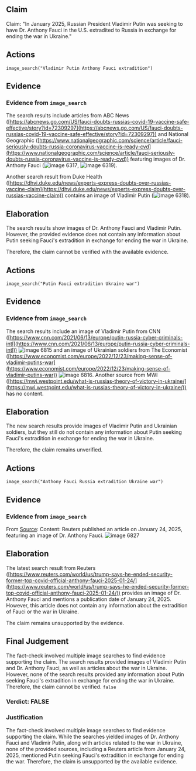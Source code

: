 ## Claim
Claim: "In January 2025, Russian President Vladimir Putin was seeking to have Dr. Anthony Fauci in the U.S. extradited to Russia in exchange for ending the war in Ukraine."

## Actions
```
image_search("Vladimir Putin Anthony Fauci extradition")
```

## Evidence
### Evidence from `image_search`
The search results include articles from ABC News ([https://abcnews.go.com/US/fauci-doubts-russias-covid-19-vaccine-safe-effective/story?id=72309297](https://abcnews.go.com/US/fauci-doubts-russias-covid-19-vaccine-safe-effective/story?id=72309297)) and National Geographic ([https://www.nationalgeographic.com/science/article/fauci-seriously-doubts-russia-coronavirus-vaccine-is-ready-cvd](https://www.nationalgeographic.com/science/article/fauci-seriously-doubts-russia-coronavirus-vaccine-is-ready-cvd)) featuring images of Dr. Anthony Fauci (![image 6317](media/2025-08-29_22-43-1756507401-976906.jpg), ![image 6319](media/2025-08-29_22-43-1756507404-322879.jpg)).

Another search result from Duke Health ([https://dhvi.duke.edu/news/experts-express-doubts-over-russias-vaccine-claim](https://dhvi.duke.edu/news/experts-express-doubts-over-russias-vaccine-claim)) contains an image of Vladimir Putin (![image 6318](media/2025-08-29_22-43-1756507403-446852.jpg)).


## Elaboration
The search results show images of Dr. Anthony Fauci and Vladimir Putin. However, the provided evidence does not contain any information about Putin seeking Fauci's extradition in exchange for ending the war in Ukraine.

Therefore, the claim cannot be verified with the available evidence.


## Actions
```
image_search("Putin Fauci extradition Ukraine war")
```

## Evidence
### Evidence from `image_search`
The search results include an image of Vladimir Putin from CNN ([https://www.cnn.com/2021/06/13/europe/putin-russia-cyber-criminals-intl](https://www.cnn.com/2021/06/13/europe/putin-russia-cyber-criminals-intl)) ![image 6815](media/2025-08-29_23-06-1756508797-789047.jpg) and an image of Ukrainian soldiers from The Economist ([https://www.economist.com/europe/2022/12/23/making-sense-of-vladimir-putins-war](https://www.economist.com/europe/2022/12/23/making-sense-of-vladimir-putins-war)) ![image 6816](media/2025-08-29_23-06-1756508798-208743.jpg). Another source from MWI ([https://mwi.westpoint.edu/what-is-russias-theory-of-victory-in-ukraine/](https://mwi.westpoint.edu/what-is-russias-theory-of-victory-in-ukraine/)) has no content.


## Elaboration
The new search results provide images of Vladimir Putin and Ukrainian soldiers, but they still do not contain any information about Putin seeking Fauci's extradition in exchange for ending the war in Ukraine.

Therefore, the claim remains unverified.


## Actions
```
image_search("Anthony Fauci Russia extradition Ukraine war")
```

## Evidence
### Evidence from `image_search`
From [Source](https://www.reuters.com/world/us/trump-says-he-ended-security-former-top-covid-official-anthony-fauci-2025-01-24/): 
Content: Reuters published an article on January 24, 2025, featuring an image of Dr. Anthony Fauci. ![image 6827](media/2025-08-29_23-06-1756508815-715397.jpg)


## Elaboration
The latest search result from Reuters ([https://www.reuters.com/world/us/trump-says-he-ended-security-former-top-covid-official-anthony-fauci-2025-01-24/](https://www.reuters.com/world/us/trump-says-he-ended-security-former-top-covid-official-anthony-fauci-2025-01-24/)) provides an image of Dr. Anthony Fauci and mentions a publication date of January 24, 2025. However, this article does not contain any information about the extradition of Fauci or the war in Ukraine.

The claim remains unsupported by the evidence.


## Final Judgement
The fact-check involved multiple image searches to find evidence supporting the claim. The search results provided images of Vladimir Putin and Dr. Anthony Fauci, as well as articles about the war in Ukraine. However, none of the search results provided any information about Putin seeking Fauci's extradition in exchange for ending the war in Ukraine. Therefore, the claim cannot be verified. `false`


### Verdict: FALSE

### Justification
The fact-check involved multiple image searches to find evidence supporting the claim. While the searches yielded images of Dr. Anthony Fauci and Vladimir Putin, along with articles related to the war in Ukraine, none of the provided sources, including a Reuters article from January 24, 2025, mentioned Putin seeking Fauci's extradition in exchange for ending the war. Therefore, the claim is unsupported by the available evidence.
